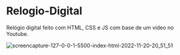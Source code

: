 # Relogio-Digital
Relógio digital feito com HTML, CSS e JS com base de um vídeo no Youtube.

![screencapture-127-0-0-1-5500-index-html-2022-11-20-20_51_51](https://user-images.githubusercontent.com/91435296/202933354-a6befe23-c5d4-4a94-974d-dfe6300259e0.png)

